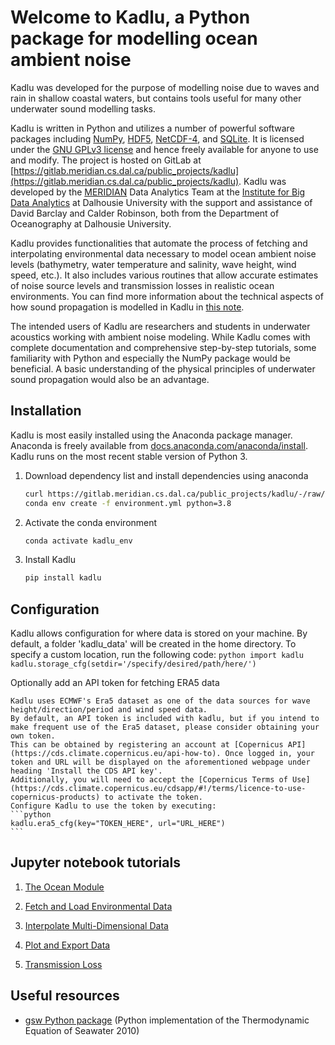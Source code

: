 # Welcome to Kadlu, a Python package for modelling ocean ambient noise

Kadlu was developed for the purpose of modelling noise due to waves and rain in shallow coastal 
waters, but contains tools useful for many other underwater sound modelling tasks.

Kadlu is written in Python and utilizes a number of powerful software packages 
including [NumPy](https://numpy.org/), [HDF5](https://www.hdfgroup.org/), 
[NetCDF-4](https://www.unidata.ucar.edu/software/netcdf/), and [SQLite](https://www.sqlite.org/index.html).
It is licensed under the [GNU GPLv3 license](https://www.gnu.org/licenses/) 
and hence freely available for anyone to use and modify.
The project is hosted on GitLab at 
[https://gitlab.meridian.cs.dal.ca/public_projects/kadlu](https://gitlab.meridian.cs.dal.ca/public_projects/kadlu). 
Kadlu was developed by the [MERIDIAN](http://meridian.cs.dal.ca/) Data Analytics Team at the 
[Institute for Big Data Analytics](https://bigdata.cs.dal.ca/) at Dalhousie University with the 
support and assistance of David Barclay and Calder Robinson, both from the Department of Oceanography 
at Dalhousie University.

Kadlu provides functionalities that automate the process of fetching and interpolating 
environmental data necessary to model ocean ambient noise levels (bathymetry, water temperature 
and salinity, wave height, wind speed, etc.). It also includes various routines that allow 
accurate estimates of noise source levels and transmission losses in realistic ocean environments.
You can find more information about the technical aspects of how sound propagation is modelled in 
Kadlu in [this note](docs/source/_static/kadlu_sound_propagation_note.pdf).

The intended users of Kadlu are researchers and students in underwater acoustics working with ambient noise modeling. 
While Kadlu comes with complete documentation and comprehensive step-by-step tutorials, some familiarity with Python and 
especially the NumPy package would be beneficial. A basic understanding of 
the physical principles of underwater sound propagation would also be an advantage.


## Installation

Kadlu is most easily installed using the Anaconda package manager.
Anaconda is freely available from [docs.anaconda.com/anaconda/install](https://docs.anaconda.com/anaconda/install/). 
Kadlu runs on the most recent stable version of Python 3. 

 1. Download dependency list and install dependencies using anaconda
    ```bash
    curl https://gitlab.meridian.cs.dal.ca/public_projects/kadlu/-/raw/master/environment.yml > environment.yml
    conda env create -f environment.yml python=3.8
    ```

 2. Activate the conda environment
    ```bash
    conda activate kadlu_env
    ```

 3. Install Kadlu
    ```bash
    pip install kadlu
    ```


## Configuration

Kadlu allows configuration for where data is stored on your machine. By default, a folder 'kadlu_data' will be created in the home directory. To specify a custom location, run the following code:
    ```python
    import kadlu
    kadlu.storage_cfg(setdir='/specify/desired/path/here/')
    ```


Optionally add an API token for fetching ERA5 data

    Kadlu uses ECMWF's Era5 dataset as one of the data sources for wave height/direction/period and wind speed data.
    By default, an API token is included with kadlu, but if you intend to make frequent use of the Era5 dataset, please consider obtaining your own token.
    This can be obtained by registering an account at [Copernicus API](https://cds.climate.copernicus.eu/api-how-to). Once logged in, your token and URL will be displayed on the aforementioned webpage under heading 'Install the CDS API key'.
    Additionally, you will need to accept the [Copernicus Terms of Use](https://cds.climate.copernicus.eu/cdsapp/#!/terms/licence-to-use-copernicus-products) to activate the token.
    Configure Kadlu to use the token by executing:
    ```python
    kadlu.era5_cfg(key="TOKEN_HERE", url="URL_HERE")
    ```


## Jupyter notebook tutorials

 1. [The Ocean Module](docs/source/tutorials/ocean_module_tutorial/ocean_module_tutorial.ipynb)

 2. [Fetch and Load Environmental Data](docs/source/tutorials/fetch_load_tutorial/fetch_load_tutorial.ipynb)

 3. [Interpolate Multi-Dimensional Data](docs/source/tutorials/interp_tutorial/interp_tutorial.ipynb)

 4. [Plot and Export Data](docs/source/tutorials/plot_export_tutorial/plot_export_tutorial.ipynb)

 5. [Transmission Loss](docs/source/tutorials/transm_loss_tutorial/transm_loss_tutorial.ipynb)


## Useful resources

 *  [gsw Python package](https://github.com/TEOS-10/GSW-Python) (Python implementation of the Thermodynamic Equation of Seawater 2010)


